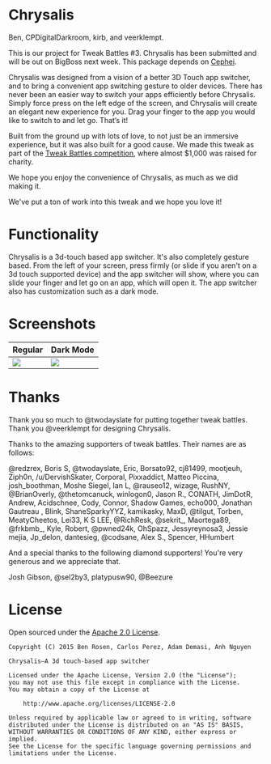 # Chrysalis
Ben, CPDigitalDarkroom, kirb, and veerklempt.

This is our project for Tweak Battles #3. Chrysalis has been submitted and will be out on BigBoss next week. This package depends on [Cephei](https://github.com/hbang/libcephei).

Chrysalis was designed from a vision of a better 3D Touch app switcher, and to bring a convenient app switching gesture to older devices. There has never been an easier way to switch your apps efficiently before Chrysalis. Simply force press on the left edge of the screen, and Chrysalis will create an elegant new experience for you. Drag your finger to the app you would like to switch to and let go. That’s it!

Built from the ground up with lots of love, to not just be an immersive experience, but it was also built for a good cause. We made this tweak as part of the [Tweak Battles competition](http://www.tweakbattles.com/), where almost $1,000 was raised for charity.

We hope you enjoy the convenience of Chrysalis, as much as we did making it.

We've put a ton of work into this tweak and we hope you love it!

# Functionality

Chrysalis is a 3d-touch based app switcher. It's also completely gesture based. From the left of your screen, press firmly (or slide if you aren't on a 3d touch supported device) and the app switcher will show, where you can slide your finger and let go on an app, which will open it. The app switcher also has customization such as a dark mode.

# Screenshots

|  Regular                                                                                   	| Dark Mode                                                                                   	|
|--------------------------------------------------------------------------------------------	|---------------------------------------------------------------------------------------------	|
| ![](https://raw.githubusercontent.com/benrosen78/chrysalis/master/Screenshots/regular.png) 	| ![](https://raw.githubusercontent.com/benrosen78/chrysalis/master/Screenshots/darkmode.png) 	|

# Thanks

Thank you so much to @twodayslate for putting together tweak battles. Thank you @veerklempt for designing Chrysalis.

Thanks to the amazing supporters of tweak battles. Their names are as follows:

@redzrex, Boris S, @twodayslate, Eric, Borsato92, cj81499, mootjeuh, Ziph0n, /u/DervishSkater, Corporal, Pixxaddict, Matteo Piccina, josh\_boothman, Moshe Siegel, Ian L, @rauseo12, wizage, RushNY, @BrianOverly, @thetomcanuck, winlogon0, Jason R., CONATH, JimDotR, Andrew, Acidschnee, Cody, Connor, Shadow Games, echo000, Jonathan Gautreau , Blink, ShaneSparkyYYZ, kamikasky, MaxD, @tilgut, Torben, MeatyCheetos, Lei33, K S LEE, @RichResk, @sekrit\_, Maortega89, @frkbmb\_, Kyle, Robert, @pwned24k, OhSpazz, Jessyreynosa3, Jessie mejia, Jp\_delon, dantesieg, @codsane, Alex S., Spencer, HHumbert

And a special thanks to the following diamond supporters! You're very generous and we appreciate that.

Josh Gibson, @sel2by3, platypusw90, @Beezure


# License
Open sourced under the [Apache 2.0 License](https://github.com/benrosen78/chrysalis/blob/master/LICENSE).

	Copyright (C) 2015 Ben Rosen, Carlos Perez, Adam Demasi, Anh Nguyen

	Chrysalis—A 3d touch-based app switcher

	Licensed under the Apache License, Version 2.0 (the "License");
	you may not use this file except in compliance with the License.
	You may obtain a copy of the License at

	    http://www.apache.org/licenses/LICENSE-2.0

	Unless required by applicable law or agreed to in writing, software
	distributed under the License is distributed on an "AS IS" BASIS,
	WITHOUT WARRANTIES OR CONDITIONS OF ANY KIND, either express or implied.
	See the License for the specific language governing permissions and
	limitations under the License.
